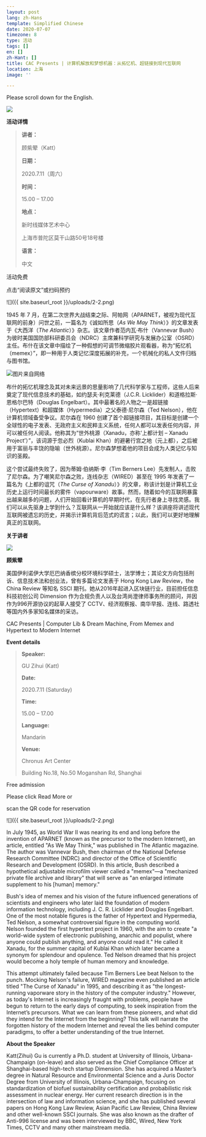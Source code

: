 ```yaml
---
layout: post
lang: zh-Hans
template: Simplified Chinese
date: 2020-07-07
timezone: 8
type: 活动
tags: []
en: []
zh-Hant: []
title: CAC Presents | 计算机解放和梦想机器：从拓忆机、超链接到现代互联网
location: 上海
image: ''

---
```

Please scroll down for the English.

![](https://mmbiz.qpic.cn/mmbiz_gif/DaptQGFkFfJu6a52ia9sRjUdG50mOyEbrMibalEI8bBO6ssS73WHt5zurjZnsxQibxGyZ5f0MbaJIWia8sia1n0MmoQ/640?wx_fmt=gif&tp=webp&wxfrom=5&wx_lazy=1)

**活动详情**

> **讲者：**
>
> 顾紫翚（Katt）
>
> **日期：**
>
> 2020\.7.11（周六）
>
> **时间：**
>
> 15\.00 – 17.00
>
> **地点：**
>
> 新时线媒体艺术中心
>
> 上海市普陀区莫干山路50号18号楼
>
> **语言：**
>
> 中文

活动免费

点击“阅读原文”或扫码预约

![]({{ site.baseurl_root }}/uploads/2-2.png)

1945 年 7 月，在第二次世界大战结束之际、阿帕网（APARNET，被视为现代互联网的前身）问世之前，一篇名为《诚如所思（_As We May Think_）》的文章发表于《大西洋（_The Atlantic_）》杂志。该文章作者范内瓦·布什（Vannevar Bush）为彼时美国国防部科研委员会（NDRC）主席兼科学研究与发展办公室（OSRD）主任。布什在该文章中描绘了一种假想的可调节微缩胶片观看器，称为“拓忆机（memex）”，即一种用于人类记忆深度拓展的补充，一个机械化的私人文件归档与图书馆。

![](https://mmbiz.qpic.cn/mmbiz_jpg/DaptQGFkFfIfYNKExCtC5grZPFXibflDz8ARia8x9GJpwvyV2j3uUSqExcEm1wX5YibPA6Rd78AEdxPx48mT90Asg/640?wx_fmt=jpeg&tp=webp&wxfrom=5&wx_lazy=1&wx_co=1)图片来自网络

布什的拓忆机理念及其对未来远景的思量影响了几代科学家与工程师，这些人后来奠定了现代信息技术的基础，如约瑟夫·利克莱德（J.C.R. Licklider）和道格拉斯·恩格尔巴特（Douglas Engelbart）。其中最著名的人物之一是超链接（Hypertext）和超媒体（Hypermedia）之父泰德·尼尔森（Ted Nelson），他在计算机领域备受争议。尼尔森在 1960 创建了首个超链接项目，其目标是创建一个全球性的电子发表、无政府主义和民粹主义系统，任何人都可以发表任何内容，并可以被任何人阅读。他称其为“世外桃源（Xanadu，亦称‘上都计划 – Xanadu Project’）”，该词源于忽必烈（Kublai Khan）的避暑行宫之地（元上都），之后被用于富丽与丰饶的隐喻（世外桃源）。尼尔森梦想着他的项目会成为人类记忆与知识的圣殿。

这个尝试最终失败了，因为蒂姆·伯纳斯·李（Tim Berners Lee）先发制人，击败了尼尔森。为了嘲笑尼尔森之败，连线杂志（WIRED）甚至在 1995 年发表了一篇名为《上都的诅咒（_The Curse of Xanadu_）》的文章，称该计划是计算机工业历史上运行时间最长的雾件（vapourware）故事。然而，随着如今的互联网暴露出越来越多的问题，人们开始回看计算机的早期时代，在先行者身上寻找灵感。我们可以从先驱身上学到什么？互联网从一开始就应该是什么样？该讲座将讲述现代互联网被遗忘的历史，并揭示计算机背后范式的谎言；以此，我们可以更好地理解真正的互联网。

**关于讲者**

![](https://mmbiz.qpic.cn/mmbiz_jpg/DaptQGFkFfIfYNKExCtC5grZPFXibflDzYEN0ibQbqGQwo02Z6s7H4jbziaVZO6tZExKO7Loka0xQXzMsdr9NP5oQ/640?wx_fmt=jpeg&tp=webp&wxfrom=5&wx_lazy=1&wx_co=1)

**顾紫翚**

美国伊利诺伊大学厄巴纳香槟分校环境科学硕士，法学博士；其论文方向包括刑诉、信息技术法和创业法，曾有多篇论文发表于 Hong Kong Law Review，the China Review 等知名 SSCI 期刊。她从2016年起进入区块链行业，目前担任信息科技初创公司 Dimension 作为合规负责人以及台湾尚澄律师事务所的顾问，并因作为996开源协议的起草人接受了 CCTV、经济观察报、南华早报、连线、路透社等国内外多家知名媒体的采访。

CAC Presents \| Computer Lib & Dream Machine, From Memex and Hypertext to Modern Internet

**Event details**

> **Speaker:**
>
> GU Zihui (Katt)
>
> **Date:**
>
> 2020\.7.11 (Saturday)
>
> **Time:**
>
> 15\.00 – 17.00
>
> **Language:**
>
> Mandarin
>
> **Venue:**
>
> Chronus Art Center
>
> Building No.18, No.50 Moganshan Rd, Shanghai

Free admission

Please click Read More or

scan the QR code for reservation

![]({{ site.baseurl_root }}/uploads/2-2.png)

In July 1945, as World War II was nearing its end and long before the invention of APARNET (known as the precursor to the modern Internet), an article, entitled "As We May Think," was published in The Atlantic magazine. The author was Vannevar Bush, then chairman of the National Defense Research Committee (NDRC) and director of the Office of Scientific Research and Development (OSRD). In this article, Bush described a hypothetical adjustable microfilm viewer called a "memex"—a "mechanized private file archive and library" that will serve as "an enlarged intimate supplement to his \[human\] memory."

Bush's idea of memex and his vision of the future influenced generations of scientists and engineers who later laid the foundation of modern information technology, including J. C. R. Licklider and Douglas Engelbart. One of the most notable figures is the father of Hypertext and Hypermedia, Ted Nelson, a somewhat controversial figure in the computing world. Nelson founded the first hypertext project in 1960, with the aim to create "a world-wide system of electronic publishing, anarchic and populist, where anyone could publish anything, and anyone could read it." He called it Xanadu, for the summer capital of Kublai Khan which later became a synonym for splendour and opulence. Ted Nelson dreamed that his project would become a holy temple of human memory and knowledge.

This attempt ultimately failed because Tim Berners Lee beat Nelson to the punch. Mocking Nelson's failure, WIRED magazine even published an article titled "The Curse of Xanadu" in 1995, and describing it as "the longest-running vaporware story in the history of the computer industry." However, as today's Internet is increasingly fraught with problems, people have begun to return to the early days of computing, to seek inspiration from the Internet’s precursors. What we can learn from these pioneers, and what did they intend for the Internet from the beginning? This talk will narrate the forgotten history of the modern Internet and reveal the lies behind computer paradigms, to offer a better understanding of the true Internet.

**About the Speaker**

Katt(Zihui) Gu is currently a Ph.D. student at University of Illinois, Urbana-Champaign (on-leave) and also served as the Chief Compliance Officer at Shanghai-based high-tech startup Dimension. She has acquired a Master’s degree in Natural Resource and Environmental Science and a Juris Doctor Degree from University of Illinois, Urbana-Champaign, focusing on standardization of biofuel sustainability certification and probabilistic risk assessment in nuclear energy. Her current research direction is in the intersection of law and information science, and she has published several papers on Hong Kong Law Review, Asian Pacific Law Review, China Review and other well-known SSCI journals. She was also known as the drafter of Anti-996 license and was been interviewed by BBC, Wired, New York Times, CCTV and many other mainstream media.
